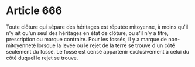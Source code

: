 # Article 666

Toute clôture qui sépare des héritages est réputée mitoyenne, à moins qu'il n'y ait qu'un seul des héritages en état de clôture, ou s'il n'y a titre, prescription ou marque contraire.   Pour les fossés, il y a marque de non-mitoyenneté lorsque la levée ou le rejet de la terre se trouve d'un côté seulement du fossé.    Le fossé est censé appartenir exclusivement à celui du côté duquel le rejet se trouve.